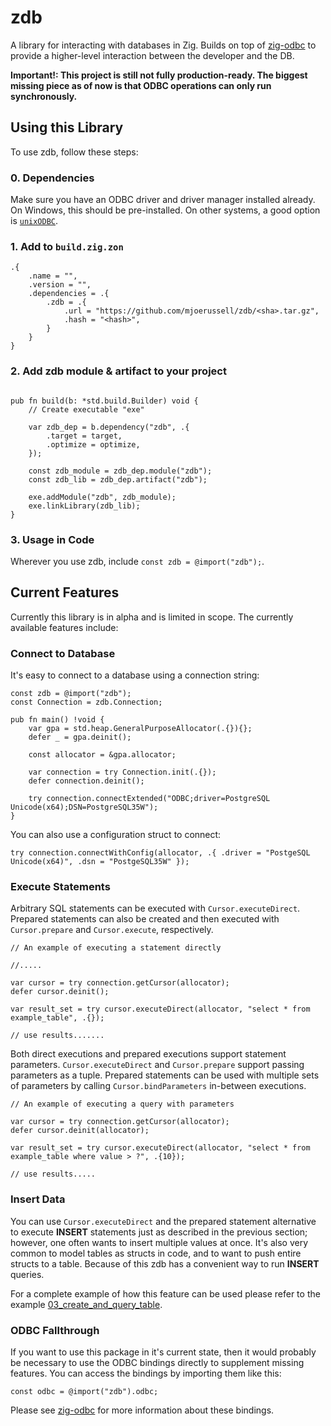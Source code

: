 # zdb

A library for interacting with databases in Zig. Builds on top of [zig-odbc](https://github.com/mjoerussell/zig-odbc) to provide a higher-level
interaction between the developer and the DB.

**Important!: This project is still not fully production-ready. The biggest missing piece as of now is that ODBC operations can only run synchronously.**

## Using this Library

To use zdb, follow these steps:

### 0. Dependencies

Make sure you have an ODBC driver and driver manager installed already. On Windows, this should be pre-installed. On other
systems, a good option is [`unixODBC`](http://www.unixodbc.org).

### 1. Add to `build.zig.zon`

```zig
.{
    .name = "",
    .version = "",
    .dependencies = .{
        .zdb = .{
            .url = "https://github.com/mjoerussell/zdb/<sha>.tar.gz",
            .hash = "<hash>",
        }
    }
}
```

### 2. Add zdb module & artifact to your project

```zig

pub fn build(b: *std.build.Builder) void {
    // Create executable "exe"
    
    var zdb_dep = b.dependency("zdb", .{
        .target = target,
        .optimize = optimize,
    }); 

    const zdb_module = zdb_dep.module("zdb");
    const zdb_lib = zdb_dep.artifact("zdb");

    exe.addModule("zdb", zdb_module);
    exe.linkLibrary(zdb_lib);
}
```

### 3. Usage in Code

Wherever you use zdb, include `const zdb = @import("zdb");`.

## Current Features

Currently this library is in alpha and is limited in scope. The currently available features include:

### Connect to Database

It's easy to connect to a database using a connection string:

```zig
const zdb = @import("zdb");
const Connection = zdb.Connection;

pub fn main() !void {
    var gpa = std.heap.GeneralPurposeAllocator(.{}){};
    defer _ = gpa.deinit();

    const allocator = &gpa.allocator;

    var connection = try Connection.init(.{});
    defer connection.deinit();

    try connection.connectExtended("ODBC;driver=PostgreSQL Unicode(x64);DSN=PostgreSQL35W");
}
```

You can also use a configuration struct to connect:

```zig  
try connection.connectWithConfig(allocator, .{ .driver = "PostgeSQL Unicode(x64)", .dsn = "PostgeSQL35W" });
```

### Execute Statements

Arbitrary SQL statements can be executed with `Cursor.executeDirect`. Prepared statements can also be created and then executed with `Cursor.prepare` and `Cursor.execute`, respectively.

```zig
// An example of executing a statement directly

//.....

var cursor = try connection.getCursor(allocator);
defer cursor.deinit();

var result_set = try cursor.executeDirect(allocator, "select * from example_table", .{});

// use results.......
```

Both direct executions and prepared executions support statement parameters. `Cursor.executeDirect` and `Cursor.prepare` support passing parameters as a tuple. Prepared statements can be used with multiple sets of parameters by calling `Cursor.bindParameters` in-between executions.

```zig
// An example of executing a query with parameters

var cursor = try connection.getCursor(allocator);
defer cursor.deinit(allocator);

var result_set = try cursor.executeDirect(allocator, "select * from example_table where value > ?", .{10});

// use results.....
```

### Insert Data

You can use `Cursor.executeDirect` and the prepared statement alternative to execute **INSERT** statements just as described in the previous section; however, one often wants to insert multiple values at once. It's also very common to model tables as structs in code, and to want to push entire structs to a table. Because of this zdb has a convenient way to run **INSERT** queries.

For a complete example of how this feature can be used please refer to the example [03_create_and_query_table](./examples/src/03_create_and_query_table.zig).

### ODBC Fallthrough

If you want to use this package in it's current state, then it would probably be necessary to use the ODBC bindings directly to
supplement missing features. You can access the bindings by importing them like this:

```
const odbc = @import("zdb").odbc;
```

Please see [zig-odbc](https://github.com/mjoerussell/zig-odbc) for more information about these bindings.

